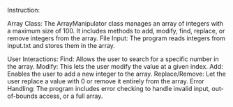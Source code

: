 Instruction: 

Array Class: The ArrayManipulator class manages an array of integers with a maximum size of 100. It includes methods to add, modify, find, replace, or remove integers from the array.
File Input: The program reads integers from input.txt and stores them in the array.

User Interactions:
Find: Allows the user to search for a specific number in the array.
Modify: This lets the user modify the value at a given index.
Add: Enables the user to add a new integer to the array.
Replace/Remove: Let the user replace a value with 0 or remove it entirely from the array.
Error Handling: The program includes error checking to handle invalid input, out-of-bounds access, or a full array.


